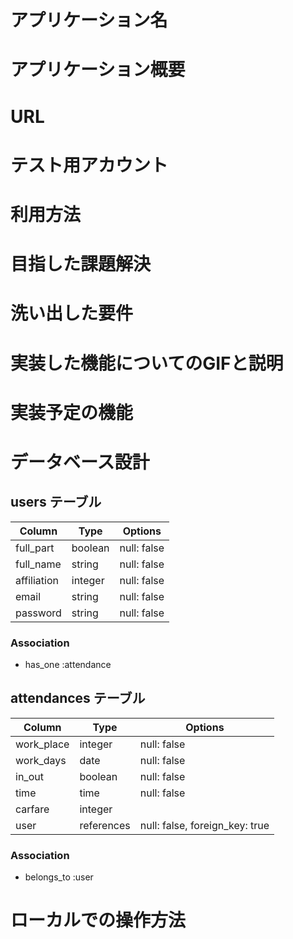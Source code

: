 # アプリケーション名

# アプリケーション概要

# URL

# テスト用アカウント

# 利用方法

# 目指した課題解決


# 洗い出した要件

# 実装した機能についてのGIFと説明


# 実装予定の機能


# データベース設計

## users テーブル

| Column      | Type    | Options     |
| ----------- | ------- | ----------- |
| full_part   | boolean | null: false |
| full_name   | string  | null: false |
| affiliation | integer | null: false |
| email       | string  | null: false |
| password    | string  | null: false |

### Association
- has_one :attendance

## attendances テーブル

| Column     | Type       | Options                        |
| ---------- | ---------- | ------------------------------ |
| work_place | integer    | null: false                    |
| work_days  | date       | null: false                    |
| in_out     | boolean    | null: false                    |
| time       | time       | null: false                    |
| carfare    | integer    |                                |
| user       | references | null: false, foreign_key: true |

### Association
- belongs_to :user



# ローカルでの操作方法

